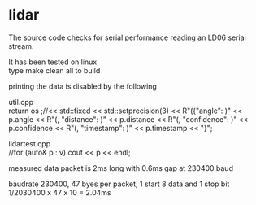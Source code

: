 # lidar
The source code checks for serial performance reading an LD06 serial stream.

It has been tested on linux<br>
type make clean all to build


printing the data is disabled by the following

util.cpp<br>
return os ;//<< std::fixed << std::setprecision(3) << R"({"angle": )" << p.angle << R"(, "distance": )" << p.distance << R"(, "confidence": )" << p.confidence << R"(, "timestamp": )" << p.timestamp << "}";

lidartest.cpp<br>
//for (auto& p : v) cout << p << endl;


measured data packet is 2ms long with 0.6ms gap at 230400 baud

baudrate 230400, 47 byes per packet, 1 start 8 data and 1 stop bit
1/2030400 x 47 x 10 = 2.04ms
